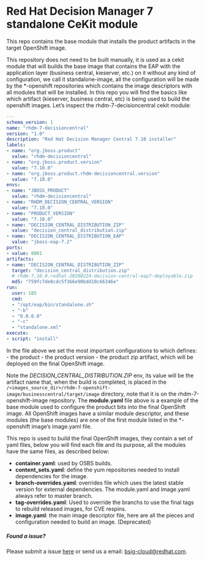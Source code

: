 # Red Hat Decision Manager 7 standalone CeKit module

This repo contains the base module that installs the product artifacts in the target OpenShift image.


This repository does not need to be built manually, it is used as a cekit module  that will builds the base image
that contains the EAP with the application layer (business central, kieserver, etc.) on it without any kind
of configuration, we call it standalone-image, all the configuration will be made by the *-openshift repositories
which contains the image descriptors with all modules that will be installed. In this repo you will find the basics
like which artifact (kieserver, business central, etc) is being used to build the openshift images. Let’s inspect the
rhdm-7-decisioncentral cekit module:


```yaml
---
schema_version: 1
name: "rhdm-7-decisioncentral"
version: "1.0"
description: "Red Hat Decision Manager Central 7.10 installer"
labels:
- name: "org.jboss.product"
  value: "rhdm-decisioncentral"
- name: "org.jboss.product.version"
  value: "7.10.0"
- name: "org.jboss.product.rhdm-decisioncentral.version"
  value: "7.10.0"
envs:
- name: "JBOSS_PRODUCT"
  value: "rhdm-decisioncentral"
- name: "RHDM_DECISION_CENTRAL_VERSION"
  value: "7.10.0"
- name: "PRODUCT_VERSION"
  value: "7.10.0"
- name: "DECISION_CENTRAL_DISTRIBUTION_ZIP"
  value: "decision_central_distribution.zip"
- name: "DECISION_CENTRAL_DISTRIBUTION_EAP"
  value: "jboss-eap-7.2"
ports:
- value: 8001
artifacts:
- name: "DECISION_CENTRAL_DISTRIBUTION_ZIP"
  target: "decision_central_distribution.zip"
  # rhdm-7.10.0.redhat-20200224-decision-central-eap7-deployable.zip
  md5: "759fc7de8cdc5f366e90bdd10c66346e"
run:
  user: 185
  cmd:
  - "/opt/eap/bin/standalone.sh"
  - "-b"
  - "0.0.0.0"
  - "-c"
  - "standalone.xml"
execute:
- script: "install"
```

In the file above we set the most important configurations to which defines:
    - the product
    - the product version
    - the product zip artifact, which will be deployed on the final OpenShift image.

Note the *DECISION_CENTRAL_DISTRIBUTION.ZIP* env, its value will be the artifact name that, when the build is completed,
is placed in the `/<images_source_dir>/rhdm-7-openshift-image/businesscentral/target/image` directory,
note that it is on the rhdm-7-openshift-image repository. The **module.yaml** file above is a example of
the base module used to configure the product bits into the final OpenShift image. All OpenShift images have a
similar module descriptor, and these modules (the base modules) are one of the first module listed in
the *-openshift image’s image.yaml file.


This repo is used to build the final OpenShift images, they contain a set of yaml files, below you will find each
file and its purpose, all the modules have the same files, as described below:

 - **container.yaml**: used by OSBS builds.
 - **content_sets.yaml**: define the yum repositories needed to install dependencies for the image.
 - **branch-overrides.yaml**: overrides file which uses the latest stable version for external dependencies. The module.yaml and image.yaml always refer to master branch.
 - **tag-overrides.yaml**: Used to override the branchs to use the final tags to rebuild released images, for CVE respins.
 - **image.yaml**: the main image descriptor file, here are all the pieces and configuration needed to build an image. (Deprecated)


##### Found a issue?
Please submit a issue [here](https://issues.jboss.org/projects/KIECLOUD) or send us a email: bsig-cloud@redhat.com.
